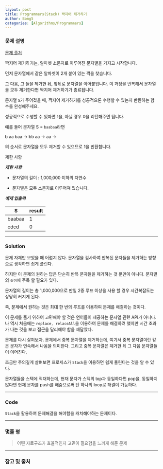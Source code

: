 ```yaml
---
layout: post
title: Programmers(Stack) 짝지어 제거하기
author: Bong5
categories: [Algorithms/Programmers]
---
```


### 문제 설명

[문제 출처](https://programmers.co.kr/learn/courses/30/lessons/12973)

짝지어 제거하기는, 알파벳 소문자로 이루어진 문자열을 가지고 시작합니다.

먼저 문자열에서 같은 알파벳이 2개 붙어 있는 짝을 찾습니다.

그 다음, 그 둘을 제거한 뒤, 앞뒤로 문자열을 이어붙입니다. 이 과정을 반복해서 문자열을 모두 제거한다면 짝지어 제거하기가 종료됩니다.

문자열 `S`가 주어졌을 때, 짝지어 제거하기를 성공적으론 수행할 수 있는지 반환하는 함수를 완성해주세요.

성공적으로 수행할 수 있따면 1을, 아닐 경우 0을 리턴해주면 됩니다.

예를 들어 문자열 S = `baabaa`라면

b aa baa -> bb aa -> aa ->

의 순서로 문자열을 모두 제거할 수 있으므로 1을 반환합니다.

제한 사항

**_제한 사항_**

- 문자열의 길이 : 1,000,000 이하의 자연수

- 문자열은 모두 소문자로 이루어져 있습니다.

**_예제 입출력_**

| S |	result |
|---|---|
| baabaa | 1 |
| cdcd | 0 |


---

### Solution

문제 자체만 보았을 때 어렵지 않다. 문자열을 검사하여 반복된 문자들을 제거하는 방향으로 생각하면 쉽게 풀린다.

하지만 이 문제의 원하는 답은 단순히 반복 문자들을 제거하는 것 뿐만이 아니다. 문자열의 `길이`에 주목 할 필요가 있다.

문자열의 길이는 총 1,000,000으로 만일 2중 루프 이상을 사용 할 경우 시간복잡도는 상당히 커지게 된다.

즉, 문제에서 원하는 것은 최대 한 번의 루프를 이용하여 문제를 해결하는 것이다.

이 문제를 풀기 위하여 고민해야 할 것은 언어들이 제공하는 문자열 관련 API가 아니다. 나 역시 처음에는 `replace, relaceAll`을 이용하여 문제를 해결하려 했지만 시간 초과가 나는 것을 보고 접근을 달리해야 함을 깨달았다.

문제를 다시 살펴보자. 문제에서 중복 문자열을 제거하는데, 여기서 중복 문자열이란 같은 문자가 연속해서 나옴을 의미한다. 그리고 중복 문자열은 제거한 뒤 그 다음 문자열들이 이어진다.

조금만 주의깊게 살펴보면 프로세스가 `Stack`을 이용하면 쉽게 풀린다는 것을 알 수 있다.

문자열들을 스택에 적재하는데, 현재 문자가 스택의 top과 동일하다면 pop을, 동일하지 않다면 현재 문자를 push를 해줌으로써 단 하나의 loop로 해결이 가능하다.

---

### Code

<script src="https://gist.github.com/BongHoLee/c39c42f83f2b0112651f348b5c97fb06.js"></script>

`Stack`을 활용하여 문제해결을 해야함을 캐치해야하는 문제이다.

---

### 몇줄 평


> 어떤 자료구조가 효율적인지 고민이 필요함을 느끼게 해준 문제


---



### 참고 및 출처
